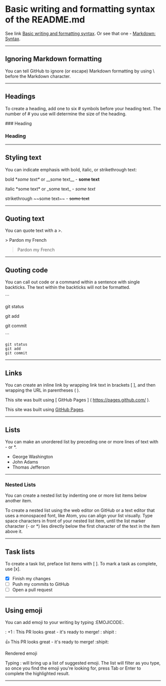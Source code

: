# Basic writing and formatting syntax of the README.md

See link [Basic writing and formatting syntax](https://help.github.com/articles/basic-writing-and-formatting-syntax/).
Or see that one - [Markdown: Syntax](https://daringfireball.net/projects/markdown/syntax#backslash).

__________________________________________________________________________________________

## Ignoring Markdown formatting

You can tell GitHub to ignore (or escape) Markdown formatting by using \ before the Markdown character.

__________________________________________________________________________________________


## Headings

To create a heading, add one to six # symbols before your heading text. The number of # you use will determine the size of the heading. 

\### Heading 
### Heading 
__________________________________________________________________________________________

## Styling text

You can indicate emphasis with bold, italic, or strikethrough text:

bold \**some text\** or \_\_some text\_\_ - **some text**

italic \*some text\* or \_some text\_ - *some text*

strikethrough \~\~some text\~\~ - ~~some text~~
__________________________________________________________________________________________

## Quoting text

You can quote text with a >.

\> Pardon my French

> Pardon my French
__________________________________________________________________________________________

## Quoting code

You can call out code or a command within a sentence with single backticks. The text within the backticks will not be formatted.

\```

git status

git add

git commit

\```
```
git status
git add
git commit
```
__________________________________________________________________________________________

## Links

You can create an inline link by wrapping link text in brackets [ ], and then wrapping the URL in parentheses ( ).

This site was built using \[ GitHub Pages \] \( https://pages.github.com/ \).

This site was built using [GitHub Pages](https://pages.github.com/).
__________________________________________________________________________________________

## Lists

You can make an unordered list by preceding one or more lines of text with - or *.

- George Washington
- John Adams
- Thomas Jefferson
__________________________________________________________________________________________

### Nested Lists

You can create a nested list by indenting one or more list items below another item.

To create a nested list using the web editor on GitHub or a text editor that uses a monospaced font, like Atom, you can align your list visually. Type space characters in front of your nested list item, until the list marker character (- or *) lies directly below the first character of the text in the item above it.
__________________________________________________________________________________________

## Task lists

To create a task list, preface list items with [ ]. To mark a task as complete, use [x].

- [x] Finish my changes
- [ ] Push my commits to GitHub
- [ ] Open a pull request
__________________________________________________________________________________________

## Using emoji

You can add emoji to your writing by typing :EMOJICODE:.

\: +1 \: This PR looks great - it's ready to merge! \: shipit \:

:+1: This PR looks great - it's ready to merge! :shipit:

Rendered emoji

Typing : will bring up a list of suggested emoji. The list will filter as you type, so once you find the emoji you're looking for, press Tab or Enter to complete the highlighted result.
__________________________________________________________________________________________










